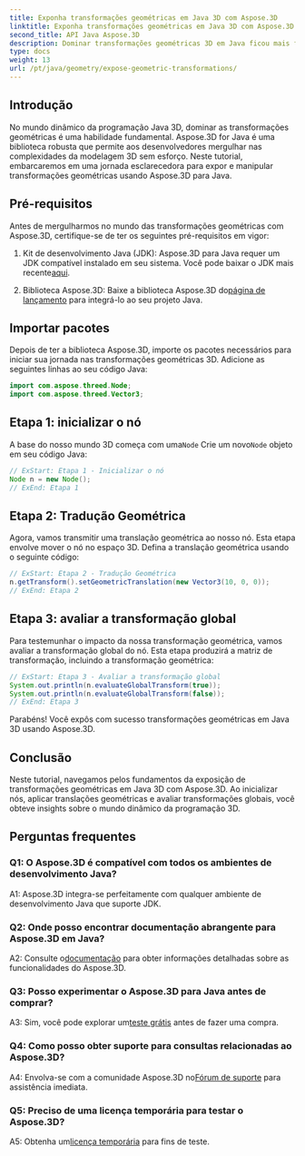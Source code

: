 ```yaml
---
title: Exponha transformações geométricas em Java 3D com Aspose.3D
linktitle: Exponha transformações geométricas em Java 3D com Aspose.3D
second_title: API Java Aspose.3D
description: Dominar transformações geométricas 3D em Java ficou mais fácil com Aspose.3D. Aprenda a manipular nós, aplicar traduções e avaliar transformações globais.
type: docs
weight: 13
url: /pt/java/geometry/expose-geometric-transformations/
---
```

## Introdução

No mundo dinâmico da programação Java 3D, dominar as transformações geométricas é uma habilidade fundamental. Aspose.3D for Java é uma biblioteca robusta que permite aos desenvolvedores mergulhar nas complexidades da modelagem 3D sem esforço. Neste tutorial, embarcaremos em uma jornada esclarecedora para expor e manipular transformações geométricas usando Aspose.3D para Java.

## Pré-requisitos

Antes de mergulharmos no mundo das transformações geométricas com Aspose.3D, certifique-se de ter os seguintes pré-requisitos em vigor:

1.  Kit de desenvolvimento Java (JDK): Aspose.3D para Java requer um JDK compatível instalado em seu sistema. Você pode baixar o JDK mais recente[aqui](https://www.oracle.com/java/technologies/javase-downloads.html).

2.  Biblioteca Aspose.3D: Baixe a biblioteca Aspose.3D do[página de lançamento](https://releases.aspose.com/3d/java/) para integrá-lo ao seu projeto Java.

## Importar pacotes

Depois de ter a biblioteca Aspose.3D, importe os pacotes necessários para iniciar sua jornada nas transformações geométricas 3D. Adicione as seguintes linhas ao seu código Java:

```java
import com.aspose.threed.Node;
import com.aspose.threed.Vector3;
```

## Etapa 1: inicializar o nó

 A base do nosso mundo 3D começa com uma`Node` Crie um novo`Node` objeto em seu código Java:

```java
// ExStart: Etapa 1 - Inicializar o nó
Node n = new Node();
// ExEnd: Etapa 1
```

## Etapa 2: Tradução Geométrica

Agora, vamos transmitir uma translação geométrica ao nosso nó. Esta etapa envolve mover o nó no espaço 3D. Defina a translação geométrica usando o seguinte código:

```java
// ExStart: Etapa 2 - Tradução Geométrica
n.getTransform().setGeometricTranslation(new Vector3(10, 0, 0));
// ExEnd: Etapa 2
```

## Etapa 3: avaliar a transformação global

Para testemunhar o impacto da nossa transformação geométrica, vamos avaliar a transformação global do nó. Esta etapa produzirá a matriz de transformação, incluindo a transformação geométrica:

```java
// ExStart: Etapa 3 - Avaliar a transformação global
System.out.println(n.evaluateGlobalTransform(true));
System.out.println(n.evaluateGlobalTransform(false));
// ExEnd: Etapa 3
```

Parabéns! Você expôs com sucesso transformações geométricas em Java 3D usando Aspose.3D.

## Conclusão

Neste tutorial, navegamos pelos fundamentos da exposição de transformações geométricas em Java 3D com Aspose.3D. Ao inicializar nós, aplicar translações geométricas e avaliar transformações globais, você obteve insights sobre o mundo dinâmico da programação 3D.

## Perguntas frequentes

### Q1: O Aspose.3D é compatível com todos os ambientes de desenvolvimento Java?

A1: Aspose.3D integra-se perfeitamente com qualquer ambiente de desenvolvimento Java que suporte JDK.

### Q2: Onde posso encontrar documentação abrangente para Aspose.3D em Java?

 A2: Consulte o[documentação](https://reference.aspose.com/3d/java/) para obter informações detalhadas sobre as funcionalidades do Aspose.3D.

### Q3: Posso experimentar o Aspose.3D para Java antes de comprar?

 A3: Sim, você pode explorar um[teste grátis](https://releases.aspose.com/) antes de fazer uma compra.

### Q4: Como posso obter suporte para consultas relacionadas ao Aspose.3D?

 A4: Envolva-se com a comunidade Aspose.3D no[Fórum de suporte](https://forum.aspose.com/c/3d/18) para assistência imediata.

### Q5: Preciso de uma licença temporária para testar o Aspose.3D?

 A5: Obtenha um[licença temporária](https://purchase.aspose.com/temporary-license/) para fins de teste.